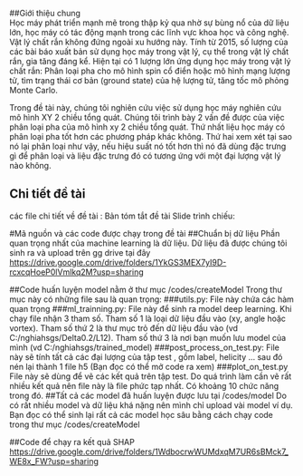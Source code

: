 ##Giới thiệu chung <br>
Học máy phát triển mạnh mẽ trong thập kỷ qua nhờ sự bùng nổ của dữ liệu lớn, học máy có tác động mạnh trong các lĩnh vực khoa học và công nghệ. Vật lý chất rắn không đứng ngoài xu hướng này. Tính từ 2015, số lượng của các bài báo xuất bản sử dụng học máy trong vật lý, cụ thể trong vật lý chất rắn, gia tăng đáng kể. Hiện tại có 1 lượng lớn ứng dụng học máy trong vật lý chất rắn: Phân loại pha cho mô hình spin cổ điển hoặc mô hình mạng lượng tử, tìm trạng thái cơ bản (ground state) của hệ lượng tử, tăng tốc mô phỏng Monte Carlo. <br>



Trong đề tài này, chúng tôi nghiên cứu việc sử dụng học máy nghiên cứu mô hình XY 2 chiều tổng quát. Chúng tôi trình bày 2 vấn đề được của việc phân loại pha của mô hình xy 2 chiều tổng quát. Thứ nhất liệu học máy có phân loại pha tốt hơn các phương pháp khác không. Thứ hai xem xét tại sao nó lại phân loại như vậy, nếu hiệu suất nó tốt hơn thì nó đã dùng đặc trưng gì để phân loại và liệu đặc trưng đó có tương ứng với một đại lượng vật lý nào không. <br>

## Chi tiết đề tài
các file chi tiết về đề tài :
Bản tóm tắt đề tài
Slide trình chiếu:

#Mã nguồn và các code được chạy trong đề tài
##Chuẩn bị dữ liệu
Phần quan trọng nhất của machine learning là dữ liệu. Dữ liệu đã được chúng tôi sinh ra và upload trên gg drive tại đây
https://drive.google.com/drive/folders/1YkGS3MEX7yI9D-rcxcqHoeP0lVmlkq2M?usp=sharing

##Code huấn luyện model nằm ở thư mục /codes/createModel
Trong thư mục này có những file sau là quan trọng:
###utils.py: File này chứa các hàm quan trọng
###ml_trainning.py:  File này để sinh ra model deep learning. Khi chạy file nhận 3 tham số. Tham số 1	là loại dữ liệu đầu vào (xy, angle hoặc vortex). Tham số thứ 2 là thư mục trỏ đến dữ liệu đầu vào (vd C:/nghiahsgs/Delta0.2/L12). Tham số  thứ 3 là nơi bạn muốn lưu model của mình (vd C:/nghiahsgs/trained_model)
###post_process_on_test.py: File này sẽ tính tất cả các đại lượng của tập test , gồm label, helicity ... sau đó nén lại thành 1 file h5 (Bạn đọc có thể mở code ra xem)
###plot_on_test.py File này sẽ dùng để vẽ các kết quả trên tập test. Do quá trình làm cần vẽ rất nhiều kết quả nên file này là file phức tạp nhất. Có khoảng 10 chức năng trong đó.
##Tất cả các model đã huấn luyện được lưu tại /codes/model
Do có rất nhiều model và dữ liệu khá nặng nên mình chỉ upload vài model ví dụ. Bạn đọc có thể sinh lại rất cả các model học sâu bằng cách chạy code trong thư mục /codes/createModel


##Code để chạy ra kết quả SHAP
https://drive.google.com/drive/folders/1WdbocrwWUMdxqM7UR6sBMck7_WE8x_FW?usp=sharing
